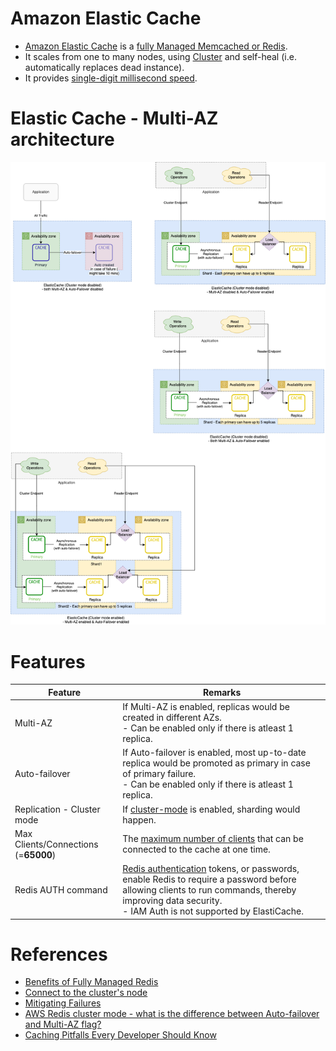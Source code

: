 # Amazon Elastic Cache
- [Amazon Elastic Cache](https://aws.amazon.com/elasticache/) is a [fully Managed Memcached or Redis](https://github.com/Anshul619/HLD-System-Designs/blob/main/1_Databases/8_Caching-InMemory-Databases/Redis/Readme.md).
- It scales from one to many nodes, using [Cluster](https://github.com/Anshul619/HLD-System-Designs/blob/main/4_Scalability/ServersCluster.md) and self-heal (i.e. automatically replaces dead instance).
- It provides [single-digit millisecond speed](https://github.com/Anshul619/HLD-System-Designs/blob/main/4_Scalability/Latency.md).

# Elastic Cache - Multi-AZ architecture

![img.png](assets/ElasticCache-Multi-AZ.drawio.png)

# Features

| Feature                              | Remarks                                                                                                                                                                                                                                                                          |
|--------------------------------------|----------------------------------------------------------------------------------------------------------------------------------------------------------------------------------------------------------------------------------------------------------------------------------|
| Multi-AZ                             | If Multi-AZ is enabled, replicas would be created in different AZs.<br/>- Can be enabled only if there is atleast 1 replica.                                                                                                                                                     |
| Auto-failover                        | If Auto-failover is enabled, most up-to-date replica would be promoted as primary in case of primary failure.<br/>- Can be enabled only if there is atleast 1 replica.                                                                                                           |
| Replication - Cluster mode           | If [cluster-mode](ClusterMode.md) is enabled, sharding would happen.                                                                                                                                                                                                             |
| Max Clients/Connections (=**65000**) | The [maximum number of clients](https://docs.aws.amazon.com/AmazonElastiCache/latest/dg/RedisConfiguration.html) that can be connected to the cache at one time.                                                                                                                 |
| Redis AUTH command                   | [Redis authentication](https://docs.aws.amazon.com/AmazonElastiCache/latest/red-ug/auth.html) tokens, or passwords, enable Redis to require a password before allowing clients to run commands, thereby improving data security.<br/>- IAM Auth is not supported by ElastiCache. |

# References
- [Benefits of Fully Managed Redis](https://aws.amazon.com/elasticache/redis/fully-managed-redis/)
- [Connect to the cluster's node](https://docs.aws.amazon.com/AmazonElastiCache/latest/red-ug/GettingStarted.ConnectToCacheNode.html)
- [Mitigating Failures](https://docs.aws.amazon.com/AmazonElastiCache/latest/red-ug/FaultTolerance.html)
- [AWS Redis cluster mode - what is the difference between Auto-failover and Multi-AZ flag?](https://stackoverflow.com/questions/69105387/aws-redis-cluster-mode-what-is-the-difference-between-auto-failover-and-multi)
- [Caching Pitfalls Every Developer Should Know](https://www.youtube.com/watch?v=wh98s0XhMmQ)